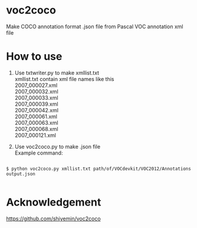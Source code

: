 # voc2coco
Make COCO annotation format .json file from Pascal VOC annotation xml file

# How to use
1. Use txtwriter.py to make xmllist.txt  
xmllist.txt contain xml file names like this  
2007_000027.xml  
2007_000032.xml  
2007_000033.xml  
2007_000039.xml  
2007_000042.xml  
2007_000061.xml  
2007_000063.xml  
2007_000068.xml  
2007_000121.xml  

2. Use voc2coco.py to make .json file  
Example command:  
<pre><code>
$ python voc2coco.py xmllist.txt path/of/VOCdevkit/VOC2012/Annotations output.json
  </code></pre>
# Acknowledgement
https://github.com/shiyemin/voc2coco
